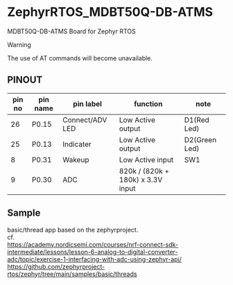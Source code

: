 # ZephyrRTOS_MDBT50Q-DB-ATMS
MDBT50Q-DB-ATMS Board for Zephyr RTOS<br>

> [!WARNING]
> The use of AT commands will become unavailable.<br>

## PINOUT
| pin no | pin name | pin label       | function                          | note          |
| ------ | -------- | --------------- | --------------------------------- | ------------- |
| 26     | P0.15    | Connect/ADV LED | Low Active output                 | D1(Red Led)   |
| 25     | P0.13    | Indicater       | Low Active output                 | D2(Green Led) |
| 8      | P0.31    | Wakeup          | Low Active input                  | SW1           |
| 9      | P0.30    | ADC             | 820k / (820k + 180k) x 3.3V input |               |

## Sample
basic/thread app based on the zephyrproject.<br>
cf. <br>
    https://academy.nordicsemi.com/courses/nrf-connect-sdk-intermediate/lessons/lesson-6-analog-to-digital-converter-adc/topic/exercise-1-interfacing-with-adc-using-zephyr-api/ <br>
    https://github.com/zephyrproject-rtos/zephyr/tree/main/samples/basic/threads <br>
